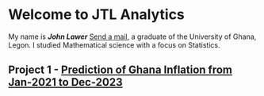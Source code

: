 # Welcome to JTL Analytics 
My name is ***John Lawer*** [Send a mail](johnkwao265@gamil.com), a graduate of the University of Ghana, Legon. I studied Mathematical science with a focus on Statistics.

## Project 1 - [Prediction of Ghana Inflation from Jan-2021 to Dec-2023](https://github.com/Admin-John/Statistics_Dev/blob/main/SN%20%26%20TIME%20SERIES%20INFLATION%20FORECAST%20.py)
